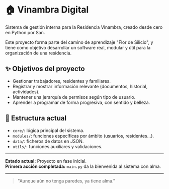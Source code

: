 # 🏠 Vinambra Digital

Sistema de gestión interna para la Residencia Vinambra, creado desde cero en Python por San.

Este proyecto forma parte del camino de aprendizaje "Flor de Silicio", y tiene como objetivo desarrollar un software real, modular y útil para la organización de una residencia.

## ✨ Objetivos del proyecto

- Gestionar trabajadores, residentes y familiares.
- Registrar y mostrar información relevante (documentos, historial, actividades).
- Mantener una jerarquía de permisos según tipo de usuario.
- Aprender a programar de forma progresiva, con sentido y belleza.

## 📁 Estructura actual

- `core/`: lógica principal del sistema.
- `modules/`: funciones específicas por ámbito (usuarios, residentes...).
- `data/`: ficheros de datos en JSON.
- `utils/`: funciones auxiliares y validaciones.

---

**Estado actual:** Proyecto en fase inicial.  
**Primera acción completada:** `main.py` da la bienvenida al sistema con alma.

---

> "Aunque aún no tenga paredes, ya tiene alma."

